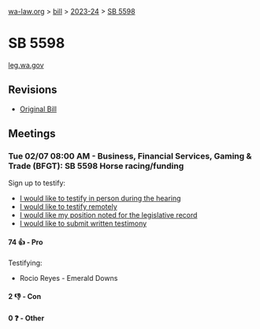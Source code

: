 [wa-law.org](/) > [bill](/bill/) > [2023-24](/bill/2023-24/) > [SB 5598](/bill/2023-24/sb/5598/)

# SB 5598
[leg.wa.gov](https://app.leg.wa.gov/billsummary?BillNumber=5598&Year=2023&Initiative=false)

## Revisions
* [Original Bill](1/)

## Meetings
### Tue 02/07 08:00 AM - Business, Financial Services, Gaming & Trade (BFGT): SB 5598 Horse racing/funding
Sign up to testify:
* [I would like to testify in person during the hearing](https://app.leg.wa.gov/csi/Testifier/Add?chamber=House&mId=30681&aId=150817&caId=21072&tId=1)
* [I would like to testify remotely](https://app.leg.wa.gov/csi/Testifier/Add?chamber=House&mId=30681&aId=150817&caId=21072&tId=2)
* [I would like my position noted for the legislative record](https://app.leg.wa.gov/csi/Testifier/Add?chamber=House&mId=30681&aId=150817&caId=21072&tId=3)
* [I would like to submit written testimony](https://app.leg.wa.gov/csi/Testifier/Add?chamber=House&mId=30681&aId=150817&caId=21072&tId=4)

#### 74 👍 - Pro
Testifying:
* Rocio Reyes - Emerald Downs

#### 2 👎 - Con

#### 0 ❓ - Other
